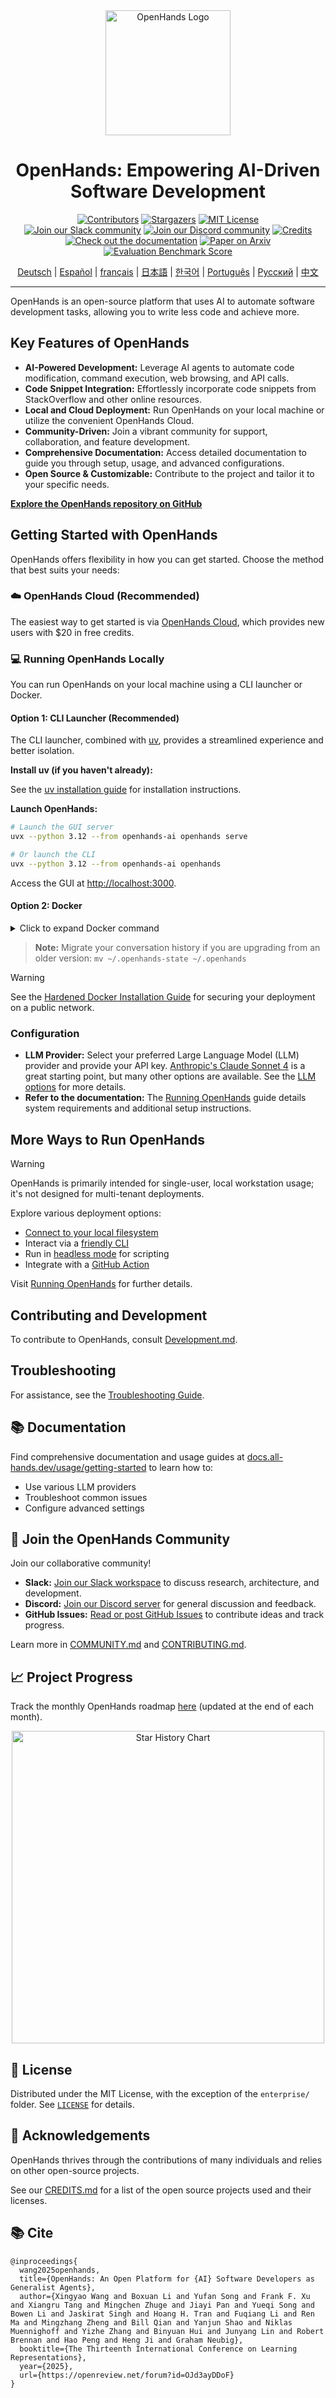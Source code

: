 <div align="center">
  <img src="./docs/static/img/logo.png" alt="OpenHands Logo" width="200">
  <h1 align="center">OpenHands: Empowering AI-Driven Software Development</h1>
</div>

<div align="center">
  <a href="https://github.com/All-Hands-AI/OpenHands/graphs/contributors"><img src="https://img.shields.io/github/contributors/All-Hands-AI/OpenHands?style=for-the-badge&color=blue" alt="Contributors"></a>
  <a href="https://github.com/All-Hands-AI/OpenHands/stargazers"><img src="https://img.shields.io/github/stars/All-Hands-AI/OpenHands?style=for-the-badge&color=blue" alt="Stargazers"></a>
  <a href="https://github.com/All-Hands-AI/OpenHands/blob/main/LICENSE"><img src="https://img.shields.io/github/license/All-Hands-AI/OpenHands?style=for-the-badge&color=blue" alt="MIT License"></a>
  <br/>
  <a href="https://dub.sh/openhands"><img src="https://img.shields.io/badge/Slack-Join%20Us-red?logo=slack&logoColor=white&style=for-the-badge" alt="Join our Slack community"></a>
  <a href="https://discord.gg/ESHStjSjD4"><img src="https://img.shields.io/badge/Discord-Join%20Us-purple?logo=discord&logoColor=white&style=for-the-badge" alt="Join our Discord community"></a>
  <a href="https://github.com/All-Hands-AI/OpenHands/blob/main/CREDITS.md"><img src="https://img.shields.io/badge/Project-Credits-blue?style=for-the-badge&color=FFE165&logo=github&logoColor=white" alt="Credits"></a>
  <br/>
  <a href="https://docs.all-hands.dev/usage/getting-started"><img src="https://img.shields.io/badge/Documentation-000?logo=googledocs&logoColor=FFE165&style=for-the-badge" alt="Check out the documentation"></a>
  <a href="https://arxiv.org/abs/2407.16741"><img src="https://img.shields.io/badge/Paper%20on%20Arxiv-000?logoColor=FFE165&logo=arxiv&style=for-the-badge" alt="Paper on Arxiv"></a>
  <a href="https://docs.google.com/spreadsheets/d/1wOUdFCMyY6Nt0AIqF705KN4JKOWgeI4wUGUP60krXXs/edit?gid=0#gid=0"><img src="https://img.shields.io/badge/Benchmark%20score-000?logoColor=FFE165&logo=huggingface&style=for-the-badge" alt="Evaluation Benchmark Score"></a>

  <!-- Keep these links. Translations will automatically update with the README. -->
  <a href="https://www.readme-i18n.com/All-Hands-AI/OpenHands?lang=de">Deutsch</a> |
  <a href="https://www.readme-i18n.com/All-Hands-AI/OpenHands?lang=es">Español</a> |
  <a href="https://www.readme-i18n.com/All-Hands-AI/OpenHands?lang=fr">français</a> |
  <a href="https://www.readme-i18n.com/All-Hands-AI/OpenHands?lang=ja">日本語</a> |
  <a href="https://www.readme-i18n.com/All-Hands-AI/OpenHands?lang=ko">한국어</a> |
  <a href="https://www.readme-i18n.com/All-Hands-AI/OpenHands?lang=pt">Português</a> |
  <a href="https://www.readme-i18n.com/All-Hands-AI/OpenHands?lang=ru">Русский</a> |
  <a href="https://www.readme-i18n.com/All-Hands-AI/OpenHands?lang=zh">中文</a>

  <hr>
</div>

OpenHands is an open-source platform that uses AI to automate software development tasks, allowing you to write less code and achieve more.

## Key Features of OpenHands

*   **AI-Powered Development:** Leverage AI agents to automate code modification, command execution, web browsing, and API calls.
*   **Code Snippet Integration:** Effortlessly incorporate code snippets from StackOverflow and other online resources.
*   **Local and Cloud Deployment:** Run OpenHands on your local machine or utilize the convenient OpenHands Cloud.
*   **Community-Driven:** Join a vibrant community for support, collaboration, and feature development.
*   **Comprehensive Documentation:** Access detailed documentation to guide you through setup, usage, and advanced configurations.
*   **Open Source & Customizable:**  Contribute to the project and tailor it to your specific needs.

**[Explore the OpenHands repository on GitHub](https://github.com/All-Hands-AI/OpenHands)**

## Getting Started with OpenHands

OpenHands offers flexibility in how you can get started.  Choose the method that best suits your needs:

### ☁️ OpenHands Cloud (Recommended)

The easiest way to get started is via [OpenHands Cloud](https://app.all-hands.dev), which provides new users with $20 in free credits.

### 💻 Running OpenHands Locally

You can run OpenHands on your local machine using a CLI launcher or Docker.

#### Option 1: CLI Launcher (Recommended)

The CLI launcher, combined with [uv](https://docs.astral.sh/uv/), provides a streamlined experience and better isolation.

**Install uv (if you haven't already):**

See the [uv installation guide](https://docs.astral.sh/uv/getting-started/installation/) for installation instructions.

**Launch OpenHands:**

```bash
# Launch the GUI server
uvx --python 3.12 --from openhands-ai openhands serve

# Or launch the CLI
uvx --python 3.12 --from openhands-ai openhands
```

Access the GUI at [http://localhost:3000](http://localhost:3000).

#### Option 2: Docker

<details>
<summary>Click to expand Docker command</summary>

```bash
docker pull docker.all-hands.dev/all-hands-ai/runtime:0.55-nikolaik

docker run -it --rm --pull=always \
    -e SANDBOX_RUNTIME_CONTAINER_IMAGE=docker.all-hands.dev/all-hands-ai/runtime:0.55-nikolaik \
    -e LOG_ALL_EVENTS=true \
    -v /var/run/docker.sock:/var/run/docker.sock \
    -v ~/.openhands:/.openhands \
    -p 3000:3000 \
    --add-host host.docker.internal:host-gateway \
    --name openhands-app \
    docker.all-hands.dev/all-hands-ai/openhands:0.55
```

</details>

> **Note:** Migrate your conversation history if you are upgrading from an older version:  `mv ~/.openhands-state ~/.openhands`

> [!WARNING]
> See the [Hardened Docker Installation Guide](https://docs.all-hands.dev/usage/runtimes/docker#hardened-docker-installation) for securing your deployment on a public network.

### Configuration

*   **LLM Provider:**  Select your preferred Large Language Model (LLM) provider and provide your API key. [Anthropic's Claude Sonnet 4](https://www.anthropic.com/api) is a great starting point, but many other options are available.  See the [LLM options](https://docs.all-hands.dev/usage/llms) for more details.
*   **Refer to the documentation:** The [Running OpenHands](https://docs.all-hands.dev/usage/installation) guide details system requirements and additional setup instructions.

## More Ways to Run OpenHands

> [!WARNING]
> OpenHands is primarily intended for single-user, local workstation usage; it's not designed for multi-tenant deployments.

Explore various deployment options:

*   [Connect to your local filesystem](https://docs.all-hands.dev/usage/runtimes/docker#connecting-to-your-filesystem)
*   Interact via a [friendly CLI](https://docs.all-hands.dev/usage/how-to/cli-mode)
*   Run in [headless mode](https://docs.all-hands.dev/usage/how-to/headless-mode) for scripting
*   Integrate with a [GitHub Action](https://docs.all-hands.dev/usage/how-to/github-action)

Visit [Running OpenHands](https://docs.all-hands.dev/usage/installation) for further details.

## Contributing and Development

To contribute to OpenHands, consult [Development.md](https://github.com/All-Hands-AI/OpenHands/blob/main/Development.md).

## Troubleshooting

For assistance, see the [Troubleshooting Guide](https://docs.all-hands.dev/usage/troubleshooting).

## 📚 Documentation

Find comprehensive documentation and usage guides at [docs.all-hands.dev/usage/getting-started](https://docs.all-hands.dev/usage/getting-started) to learn how to:

*   Use various LLM providers
*   Troubleshoot common issues
*   Configure advanced settings

## 🤝 Join the OpenHands Community

Join our collaborative community!

*   **Slack:** [Join our Slack workspace](https://dub.sh/openhands) to discuss research, architecture, and development.
*   **Discord:** [Join our Discord server](https://discord.gg/ESHStjSjD4) for general discussion and feedback.
*   **GitHub Issues:** [Read or post GitHub Issues](https://github.com/All-Hands-AI/OpenHands/issues) to contribute ideas and track progress.

Learn more in [COMMUNITY.md](./COMMUNITY.md) and [CONTRIBUTING.md](./CONTRIBUTING.md).

## 📈 Project Progress

Track the monthly OpenHands roadmap [here](https://github.com/orgs/All-Hands-AI/projects/1) (updated at the end of each month).

<p align="center">
  <a href="https://star-history.com/#All-Hands-AI/OpenHands&Date">
    <img src="https://api.star-history.com/svg?repos=All-Hands-AI/OpenHands&type=Date" width="500" alt="Star History Chart">
  </a>
</p>

## 📜 License

Distributed under the MIT License, with the exception of the `enterprise/` folder. See [`LICENSE`](./LICENSE) for details.

## 🙏 Acknowledgements

OpenHands thrives through the contributions of many individuals and relies on other open-source projects.

See our [CREDITS.md](./CREDITS.md) for a list of the open source projects used and their licenses.

## 📚 Cite

```
@inproceedings{
  wang2025openhands,
  title={OpenHands: An Open Platform for {AI} Software Developers as Generalist Agents},
  author={Xingyao Wang and Boxuan Li and Yufan Song and Frank F. Xu and Xiangru Tang and Mingchen Zhuge and Jiayi Pan and Yueqi Song and Bowen Li and Jaskirat Singh and Hoang H. Tran and Fuqiang Li and Ren Ma and Mingzhang Zheng and Bill Qian and Yanjun Shao and Niklas Muennighoff and Yizhe Zhang and Binyuan Hui and Junyang Lin and Robert Brennan and Hao Peng and Heng Ji and Graham Neubig},
  booktitle={The Thirteenth International Conference on Learning Representations},
  year={2025},
  url={https://openreview.net/forum?id=OJd3ayDDoF}
}
```